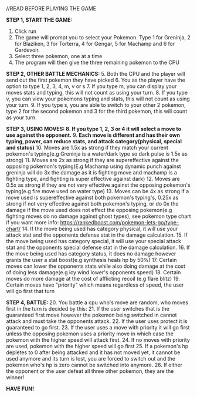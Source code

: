 ﻿//READ BEFORE PLAYING THE GAME

**STEP 1, START THE GAME:**
 1. Click run
 2. The game will prompt you to select your Pokemon. Type 1 for Greninja, 2 for Blaziken, 3 for Torterra, 4 for Gengar, 5 for Machamp and 6 for Gardevoir. 
 3. Select three pokemon, one at a time
 4. The program will then give the three remaining pokemon to the CPU
 
 **STEP 2, OTHER BATTLE MECHANICS:**
 5. Both the CPU and the player will send out the first pokemon they have picked
 6. You as the player have the option to type 1, 2, 3, 4, m, v or s
 7. If you type m, you can display your moves stats and typing, this will not count as using your turn.
 8. If you type v, you can view your pokemons typing and stats, this will not count as using your turn.
 9. If you type s, you are able to switch to your other 2 pokemon, type 2 for the second pokemon and 3 for the third pokemon, this will count as your turn.
 
 **STEP 3, USING MOVES: 
8. If you type 1, 2, 3 or 4 it will select a move to use against the opponent.**
9. **Each move is different and has their own typing, power, can reduce stats, and attack category(physical, special and status)**
10. Moves are 1.5x as strong if they match your current pokemon's typing(e.g Greninja is a water/dark type so dark pulse is 1.5x as strong)
11. Moves are 2x as strong if they are supereffective against the opposing pokemon's typing(E.g Machamp using dynamic punch against greninja will do 3x the damage as it is fighting move and machamp is a fighting type, and fighting is super effective against dark)
12. Moves are 0.5x as strong if they are not very effective against the opposing pokemon's typing(e.g fire move used on water type)
13. Moves can be 4x as strong if a move used is supereffective against both pokemon's typing's, 0.25x as strong if not very effective against both pokemon's typing, or do 0x the damage if the move used does not effect the opposing pokemon(e.g fighting moves do no damage against ghost types), see pokemon type chart if you want more info: https://rankedboost.com/pokemon-lets-go/type-chart/ 
14.  If the move being used has category physical, it will use your attack stat and the opponents defense stat in the damage calculation.
15. If the move being used has category special, it will use your special attack stat and the opponents special defense stat in the damage calculation.
16. If the move being used has category status, it does no damage however grants the user a stat boost(e.g synthesis heals hp by 50%)
17. Certain moves can lower the opponents stats while also doing damage at the cost of doing less damage(e.g icy wind lower's opponents speed)
18. Certain moves do more damage at the cost of afflicting recoil (e.g flare blitz)
19. Certain moves have "priority" which means regardless of speed, the user will go first that turn

**STEP 4, BATTLE:**
20. You battle a cpu who's move are random, who moves first in the turn is decided by this:
21. If the user switches that is the guaranteed first move however the pokemon being switched in cannot attack and must take the opponents attack. 
22. If the user uses protect it is guaranteed to go first.
23. If the user uses a move with priority it will go first unless the opposing pokemon uses a priority move in which case the pokemon with the higher speed will attack first.
24. If no moves with priority are used, pokemon with the higher speed will go first
25. If a pokemon's hp depletes to 0 after being attacked and it has not moved yet, it cannot be used anymore and its turn is lost, you are forced to switch out and the pokemon who's hp is zero cannot be switched into anymore.
26. If either the opponent or the user defeat all three other pokemon, they are the winner!

**HAVE FUN!**
	

